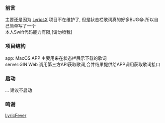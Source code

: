 ### 前言
主要还是因为 [LyricsX](https://github.com/ddddxxx/LyricsX) 项目不在维护了, 但是状态栏歌词真的好多BUG😂.所以自己简单写了一个  
本人Swift代码能力有限,[请勿喷我]

### 项目结构
app: MacOS APP 主要用来在状态栏展示下载的歌词  
server:GIN Web 调用第三方API获取歌词,合并结果提供给APP调用获取歌词接口

### 启动
... 建议不启动

### 鸣谢
[LyricFever](https://github.com/aviwad/LyricFever)